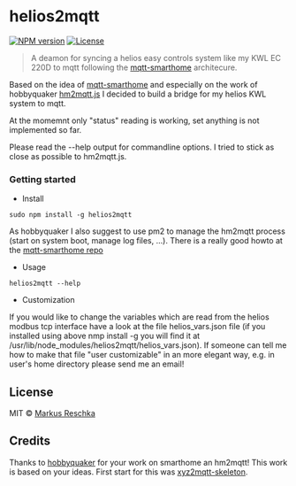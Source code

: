 # helios2mqtt

[![NPM version](https://badge.fury.io/js/helios2mqtt.svg)](http://badge.fury.io/js/helios2mqtt)
[![License][mit-badge]][mit-url]

> A deamon for syncing a helios easy controls system like my KWL EC 220D to mqtt following the [mqtt-smarthome](https://github.com/mqtt-smarthome) architecure.

Based on the idea of [mqtt-smarthome](https://github.com/mqtt-smarthome) and especially on the work of hobbyquaker [hm2mqtt.js](https://github.com/hobbyquaker/hm2mqtt.js) I decided to build a bridge for my helios KWL system to mqtt.

At the momemnt only "status" reading is working, set anything is not implemented so far.

Please read the --help output for commandline options. I tried to stick as close as possible to hm2mqtt.js.

### Getting started

* Install

```sudo npm install -g helios2mqtt```

As hobbyquaker I also suggest to use pm2 to manage the hm2mqtt process (start on system boot, manage log files, ...). There is a really good howto at the [mqtt-smarthome repo](https://github.com/mqtt-smarthome/mqtt-smarthome/blob/master/howtos/homematic.md)

* Usage 

```helios2mqtt --help```  

* Customization

If you would like to change the variables which are read from the helios modbus tcp interface have a look at the file helios_vars.json file (if you installed using above nmp install -g you will find it at /usr/lib/node_modules/helios2mqtt/helios_vars.json). If someone can tell me how to make that file "user customizable" in an more elegant way, e.g. in user's home directory please send me an email!

## License

MIT © [Markus Reschka](https://github.com/mreschka)

[mit-badge]: https://img.shields.io/badge/License-MIT-blue.svg?style=flat
[mit-url]: LICENSE

## Credits

Thanks to [hobbyquaker](https://github.com/hobbyquaker) for your work on smarthome an hm2mqtt! This work is based on your ideas. First start for this was [xyz2mqtt-skeleton](https://github.com/hobbyquaker/xyz2mqtt-skeleton).
